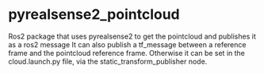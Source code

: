 # pyrealsense2_pointcloud
Ros2 package that uses pyrealsense2 to get the pointcloud and publishes it as a ros2 message
It can also publish a tf_message between a reference frame and the pointcloud reference frame. Otherwise it can be set in the cloud.launch.py file, via the static_transform_publisher node.
